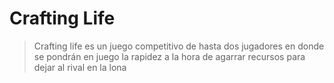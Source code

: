 # Crafting Life

> Crafting life es un juego competitivo de hasta dos jugadores en donde se pondrán en juego la rapidez a la hora de agarrar recursos para dejar al rival en la lona
